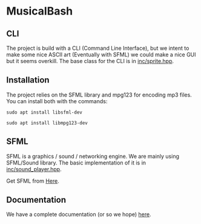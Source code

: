 # MusicalBash

## CLI

The project is build with a CLI (Command Line Interface), but we intent to make some nice ASCII art (Eventually with SFML) we could make a nice GUI but it seems overkill. The base class for the CLI is in [inc/sprite.hpp](inc/sprite.hpp).

## Installation

The project relies on the SFML library and mpg123 for encoding mp3 files.
You can install both with the commands:
```
sudo apt install libsfml-dev

sudo apt install libmpg123-dev
```

## SFML

SFML is a graphics / sound / networking engine.
We are mainly using SFML/Sound library. The basic implementation of it is in [inc/sound_player.hpp](inc/sound_player.hpp).

Get SFML from [Here](https://www.sfml-dev.org/tutorials/2.5/start-linux.php).

## Documentation

We have a complete documentation (or so we hope) [here](documentation.md).
